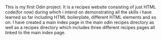 This is my first Odin project. It is a recipes website consisting of just HTML code(for now) during which i intend on demonstrating all the skills i have learned so far including HTML boilerplate, different HTML elements and so on.
 I have created a main index page in the main odin recipes directory as well as a recipes directory which includes three different recipes pages all linked to the main index page. 